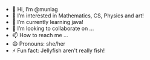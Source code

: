 - 👋 Hi, I’m @muniag
- 👀 I’m interested in Mathematics, CS, Physics and art!
- 🌱 I’m currently learning java!
- 💞️ I’m looking to collaborate on ...
- 📫 How to reach me ...
- 😄 Pronouns: she/her
- ⚡ Fun fact: Jellyfish aren't really fish!

<!---
muniag/muniag is a ✨ special ✨ repository because its `README.md` (this file) appears on your GitHub profile.
You can click the Preview link to take a look at your changes.
--->
